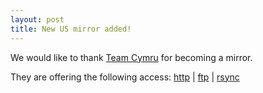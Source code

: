 ```yaml
---
layout: post
title: New US mirror added!
---
```


We would like to thank [Team Cymru](http://www.team-cymru.org/) for becoming a mirror.

They are offering the following access: [http](http://mirror.team-cymru.org/blackarch/) | [ftp](ftp://mirror.team-cymru.org/blackarch/) | [rsync](rsync://mirror.team-cymru.org/blackarch/)